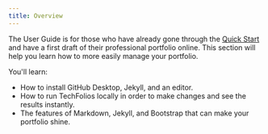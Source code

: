 ```yaml
---
title: Overview
---
```


The User Guide is for those who have already gone through the [Quick Start](../quick-start/overview) and have a first draft of their professional portfolio online. This section will help you learn how to more easily manage your portfolio.

You'll learn:

  * How to install GitHub Desktop, Jekyll, and an editor.
  * How to run TechFolios locally in order to make changes and see the results instantly.
  * The features of Markdown, Jekyll, and Bootstrap that can make your portfolio shine. 
